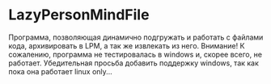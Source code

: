 # LazyPersonMindFile
Программа, позволяющая динамично подгружать и работать с файлами кода, архивировать в LPM, а так же извлекать из него.
Внимание!
К сожалению, программа не тестировалась в windows и, скорее всего, не работает. Убедительная просьба добавить поддержку windows, так как пока она работает linux only...
